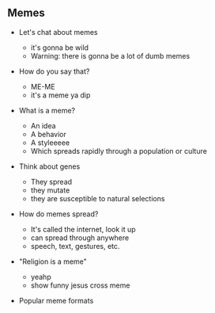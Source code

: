 ## Memes

- Let's chat about memes
    - it's gonna be wild
    - Warning: there is gonna be a lot of dumb memes
- How do you say that?
    - ME-ME
    - it's a meme ya dip
- What is a meme?
    - An idea
    - A behavior
    - A styleeeee
    - Which spreads rapidly through a population or culture
- Think about genes
    - They spread
    - they mutate
    - they are susceptible to natural selections
- How do memes spread?
    - It's called the internet, look it up
    - can spread through anywhere
    - speech, text, gestures, etc.
- "Religion is a meme"
    - yeahp
    - show funny jesus cross meme


- Popular meme formats
